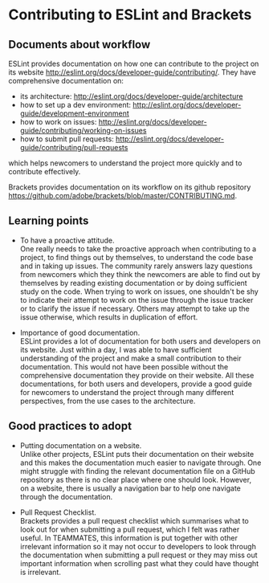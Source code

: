 # Contributing to ESLint and Brackets

## Documents about workflow

ESLint provides documentation on how one can contribute to the project on its website http://eslint.org/docs/developer-guide/contributing/. They have comprehensive documentation on:
* its architecture: http://eslint.org/docs/developer-guide/architecture
* how to set up a dev environment: http://eslint.org/docs/developer-guide/development-environment
* how to work on issues: http://eslint.org/docs/developer-guide/contributing/working-on-issues
* how to submit pull requests: http://eslint.org/docs/developer-guide/contributing/pull-requests

which helps newcomers to understand the project more quickly and to contribute effectively.

Brackets provides documentation on its workflow on its github repository https://github.com/adobe/brackets/blob/master/CONTRIBUTING.md.

## Learning points

* To have a proactive attitude.  
One really needs to take the proactive approach when contributing to a project, to find things out by themselves, to understand the code base and in taking up issues. The community rarely answers lazy questions from newcomers which they think the newcomers are able to find out by themselves by reading existing documentation or by doing sufficient study on the code. When trying to work on issues, one shouldn't be shy to indicate their attempt to work on the issue through the issue tracker or to clarify the issue if necessary. Others may attempt to take up the issue otherwise, which results in duplication of effort.

* Importance of good documentation.  
ESLint provides a lot of documentation for both users and developers on its website. Just within a day, I was able to have sufficient understanding of the project and make a small contribution to their documentation. This would not have been possible without the comprehensive documentation they provide on their website. All these documentations, for both users and developers, provide a good guide for newcomers to understand the project through many different perspectives, from the use cases to the architecture.

## Good practices to adopt

* Putting documentation on a website.  
Unlike other projects, ESLint puts their documentation on their website and this makes the documentation much easier to navigate through. One might struggle with finding the relevant documentation file on a GitHub repository as there is no clear place where one should look. However, on a website, there is usually a navigation bar to help one navigate through the documentation.

* Pull Request Checklist.  
Brackets provides a pull request checklist which summarises what to look out for when submitting a pull request, which I felt was rather useful. In TEAMMATES, this information is put together with other irrelevant information so it may not occur to developers to look through the documentation when submitting a pull request or they may miss out important information when scrolling past what they could have thought is irrelevant.

